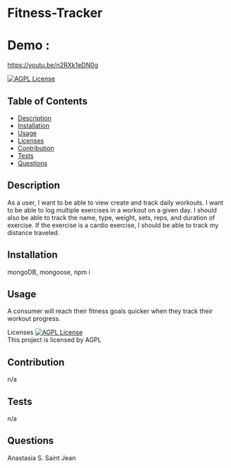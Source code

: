 # Fitness-Tracker

# Demo :

https://youtu.be/n2RXk1eDN0g

[![AGPL License](https://img.shields.io/badge/license-AGPL-blue.svg)](http://www.gnu.org/licenses/agpl-3.0)  

## Table of Contents
- [Description](#description)
- [Installation](#install)
- [Usage](#Usage)
- [Licenses](#licenses)
- [Contribution](#contribution)
- [Tests](#tests)
- [Questions](#questions)

## Description
As a user, I want to be able to view create and track daily workouts. I want to be able to log multiple exercises in a workout on a given day. I should also be able to track the name, type, weight, sets, reps, and duration of exercise. If the exercise is a cardio exercise, I should be able to track my distance traveled.

## Installation
mongoDB, mongoose, npm i

## Usage
 A consumer will reach their fitness goals quicker when they track their workout progress.

Licenses
[![AGPL License](https://img.shields.io/badge/license-AGPL-blue.svg)](http://www.gnu.org/licenses/agpl-3.0)  
This project is licensed by AGPL

## Contribution
 n/a

## Tests
 n/a

## Questions
Anastasia S. Saint Jean